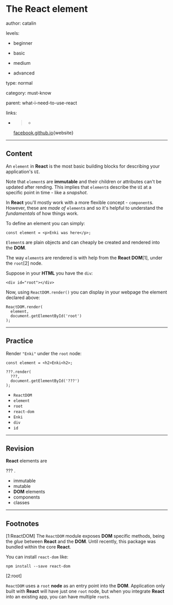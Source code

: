 # The **React** element
author: catalin

levels:

  - beginner

  - basic

  - medium

  - advanced

type: normal

category: must-know

parent: what-i-need-to-use-react

links:

  - >-
    [facebook.github.io](https://facebook.github.io/react/docs/rendering-elements.html){website}


---
## Content

An `element` in **React** is the most basic building blocks for describing your application's `UI`. 

Note that `element`s are **immutable** and their children or attributes can't be updated after rending. This implies that `element`s describe the `UI` at a specific point in time - like a *snapshot*.

In **React** you'll mostly work with a more flexible concept - `component`s. However, these are *made of* `element`s and so it's helpful to understand the *fundamentals* of how things work.

To define an element you can simply:
```
const element = <p>Enki was here</p>;
```

`Element`s are plain objects and can cheaply be created and rendered into the **DOM**.

The way `element`s are rendered is with help from the **React DOM**[1], under the `root`[2] node.

Suppose in your **HTML** you have the `div`:
```
<div id="root"></div>
```

Now, using `ReactDOM.render()` you can display in your webpage the element declared above:
```
ReactDOM.render(
  element,
  document.getElementById('root')
);
```

---
## Practice

Render `"Enki"` under the `root` node:
```
const element = <h2>Enki<h2>;

???.render(
  ???,
  document.getElementById('???')
);
```

* `ReactDOM`
* `element`
* `root`
* `react-dom`
* `Enki`
* `div`
* `id`

---
## Revision


**React** elements are

??? .

* immutable
* mutable
* **DOM** elements
* components
* classes


---
## Footnotes

[1:ReactDOM]
The `ReactDOM` module exposes **DOM** specific methods, being the *glue* between **React** and the **DOM**. Until recently, this package was bundled within the core **React**.

You can install `react-dom` like:
```
npm install --save react-dom
```

[2:root]

`ReactDOM` uses a `root` **node** as an entry point into the **DOM**.
Application only built with **React** will have just one `root` node, but when you integrate **React** into an existing app, you can have multiple `root`s.
